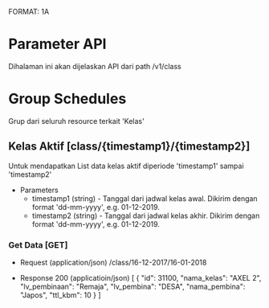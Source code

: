 FORMAT: 1A

# Parameter API
Dihalaman ini akan dijelaskan API dari path /v1/class

# Group Schedules
Grup dari seluruh resource terkait 'Kelas'

## Kelas Aktif [class/{timestamp1}/{timestamp2}]
Untuk mendapatkan List data kelas aktif diperiode 'timestamp1' sampai 'timestamp2'

+ Parameters
  + timestamp1 (string) - Tanggal dari jadwal kelas awal. Dikirim dengan format 'dd-mm-yyyy', e.g. 01-12-2019.
  + timestamp2 (string) - Tanggal dari jadwal kelas akhir. Dikirim dengan format 'dd-mm-yyyy', e.g. 01-12-2019.

### Get Data [GET]

+ Request (application/json)
    /class/16-12-2017/16-01-2018

+ Response 200 (applicatioin/json)
    [
        {
            "id": 31100,
            "nama_kelas": "AXEL 2",
            "lv_pembinaan": "Remaja",
            "lv_pembina": "DESA",
            "nama_pembina": "Japos",
            "ttl_kbm": 10
        }
    ]

